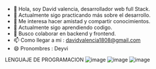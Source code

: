 
- 👋 Hola, soy David valencia, desarrollador web full Stack.
- 🙂 Actualmente sigo practicando más sobre el desarrollo.
- 👤 Me interesa hacer amistad y compartir conocimientos.
- 🤔 Actualmente sigo aprendiendo codigo.
- 💬 Busco colaborar en backend y frontend.
- 📫 Como llegar a mi : davidvalencia1808@gmail.com
- 😄 Pronombres : Deyvi
  
LENGUAJE DE PROGRAMACION
![image](https://github.com/user-attachments/assets/5e6a311b-1e73-44ad-a41b-5baa28a3bf27)
![image](https://github.com/user-attachments/assets/43850558-2af3-4046-b963-06cb984f3405)
![image](https://github.com/user-attachments/assets/1c4e0de5-39b8-40f2-acfb-730e698bc8a0)
